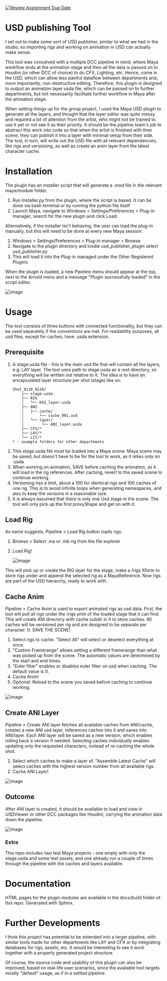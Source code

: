 [![Review Assignment Due Date](https://classroom.github.com/assets/deadline-readme-button-22041afd0340ce965d47ae6ef1cefeee28c7c493a6346c4f15d667ab976d596c.svg)](https://classroom.github.com/a/Tn7g_Mhz)

# USD publishing Tool
I set out to make some sort of USD publisher, similar to what we had in the studio, so importing rigs and working on animation in USD can actually make sense. 

This tool was conceived with a multiple DCC pipeline in mind, where Maya workflow ends at the animation stage and then all the data is passed on to Houdini (or other DCC of choice) to do CFX, Lighting, etc.
Hence, come in the USD, which can allow less painful dataflow between departments and, more importantly, non-destructive editing.
Therefore, this plugin is designed to output an animation layer usda file, which can be passed on to further departments, but not necessarily facilitate further workflow in Maya after the animation stage. 

When setting things up for the group project, I used the Maya USD plugin to generate all the layers, and thought that the layer editor was quite messy and required a lot of attention from the artist, who might not be trained to use it yet or not see it as their priority.
It should be the pipeline team's job to abstract this work into code so that when the artist is finished with their scene, they can publish it into a layer with minimal setup from their side. The tool, in turn, will write out the USD file with all relevant dependencies, like rigs and versioning, as well as create an anim layer from the latest character cache.

# Installation 
The plugin has an installer script that will generate a .mod file in the relevant maya/module folder. 

1. Run Installer.py from the plugin, where the script is based. It can be done via bash terminal or by running the python file itself
2. Launch Maya, navigate to Windows > Settings/Preferences > Plug-in manager, search for the new plugin and click Load.

Alternatively, if the installer isn't behaving, the user can load the plug-in manually, but this will need to be done at every new Maya session:
1. Windows > Settings/Preferences > Plug-in manager > Browse
2. Navigate to the plugin directory and insdie usd_publisher_plugin select usd_publisher.py
3. This will load it into the Plug-in managed under the Other Registered Plugins

When the plugin is loaded, a new Pipeline menu should appear at the top, next to the Arnold menu and a message "Plugin successfully loaded" in the script editor. 

![image](https://github.com/user-attachments/assets/b82ef312-d9bb-488a-8b03-3194892ccda3)

# Usage

The tool consists of three buttons with connected functionality, but they can be used separately if the conventions are met. 
For readability purposes, all usd files, except for caches, have .usda extension.

## Prerequisite
1. A stage.usda file - this is the main usd file that will contain all the layers, e.g. LAY layer.
   The tool uses path to stage.usda as a root directory, so everything will be written out relative to it.
   The idea is to have an encapsulated layer structure per shot (stage) like so:
   ```
   Shot_0110_0110/
       ├── stage.usda
       ├── RIG
       │   └── RIG_layer.usda
       ├── ANI
       │   ├── cache/
       │       └── cache_001.usd
       │   └── layer/
       │        └── ANI_layer.usda
       ├── CFX/*
       ├── LAY/*
       └── LIT/*
   * - example folders for other departments
   ```
2. This stage.usda file must be loaded into a Maya scene. Maya scene may be saved, but doesn't have to be for the tool to work, as it relies only on .usda
3. When working on animation, SAVE before caching the animation, as it will load in the rig references. After caching, revert to the saved scene to continue working.
4. Versioning has a limit, about a 100 for identical rigs and 100 caches of one rig. This is to avoid infinite loops when generating namespaces, and also to keep the versions in a reasonable size.
5. It is always assumed that there is only one Usd stage in the scene. The tool will only pick up the first proxyShape and get on with it.
   
## Load Rig

As name suggests, Pipeline > Load Rig button loads rigs.
1. Browse > Select .ma or .mb rig from the file explorer
2. Load Rig!
   
   ![image](https://github.com/user-attachments/assets/169e34a1-3840-481d-9418-4beb8fbcf53b)
   
This will pick up or create the RIG layer for the stage, make a /rigs Xform to store rigs under and append the selected rig as a MayaReference. 
Now rigs are part of the USD hierarchy, ready to work with. 

## Cache Anim

Pipeline > Cache Anim is used to export animated rigs as usd data. First, the tool will pull all rigs under the /rigs prim of the loaded stage that it can find.
This will create ANI directory with cache subdir in it to store caches. All caches will be versioned per rig and are designed to be separate per character.
0. SAVE THE SCENE!
1. Select rigs to cache. "Select All" will select or deselect everything at once.
2. "Custom Framerange" allows setting a different framerange than what was picked up from the scene. The automatic values are determined by the start and end times.
3. "Euler filter" enables or disables euler filter on usd when caching. The default value is 0.
4. Cache Anim!
5. Optional: Reload to the scene you saved before caching to continue working.
   
![image](https://github.com/user-attachments/assets/9d070a14-12c3-46a0-89dc-d0b7e606c266)

## Create ANI Layer

Pipeline > Create ANI layer fetches all available caches from ANI/cache, creates a new ANI usd layer, references caches into it and saves into ANI/layer.
Each ANI layer will be saved as a new version, which enables rolling back a version if needed. Selecting caches individually enables updating only the requested characters,
instead of re-caching the whole shot.

1. Select which caches to make a layer of. "Assemble Latest Cache" will select caches with the highest version number from all available rigs.
2. Cache ANI Layer!

![image](https://github.com/user-attachments/assets/ad544a49-3497-484f-8d66-32c9467d57fc)

## Outcome

After ANI layer is created, it should be available to load and view in USDViewer or other DCC packages like Houdini, carrying the animation data down the pipeline. 

![image](https://github.com/user-attachments/assets/a04361d6-03eb-43f1-82af-93bf534b7505)

### Extra

This repo includes two test Maya projects - one empty with only the stage.usda and some test assets, and one already run a couple of times through the pipeline with the caches and layers available.

# Documentation

HTML pages for the plugin modules are available in the docs/build folder of this repo. Generated with Sphinx.

# Further Developments

I think this project has potential to be extended into a larger pipeline, with similar tools made for other departments like LAY and CFX or by integrating databases for rigs, assets, etc. It would be interesting to see it work together with a properly generated project structure.

Of course, the source code and usability of this plugin can also be improved, based on real-life user scenarios, since the available tool targets mostly "default" usage, as if in a settled pipeline.


 




